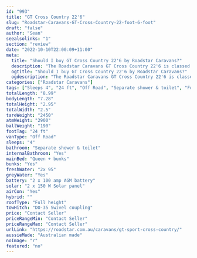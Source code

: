 ```yaml
---
id: "993"
title: "GT Cross Country 22'6"
slug: "Roadstar-Caravans-GT-Cross-Country-22-foot-6-foot"
draft: "false"
author: "Sean"
seealsolinks: "1"
section: "review"
date: "2022-10-10T22:00:09+11:00"
meta:
  title: "Should I buy GT Cross Country 22'6 by Roadstar Caravans?"
  description: "The Roadstar Caravans GT Cross Country 22'6 is classed as Off Road, and sleeps 4 people. It is Australian made and comes in at 24 ft. It generally has Separate shower & toilet."
  ogtitle: "Should I buy GT Cross Country 22'6 by Roadstar Caravans?"
  ogdescription: "The Roadstar Caravans GT Cross Country 22'6 is classed as Off Road, and sleeps 4 people. It is Australian made and comes in at 24 ft. It generally has Separate shower & toilet."
categories: ["Roadstar Caravans"]
tags: ["Sleeps 4", "24 ft", "Off Road", "Separate shower & toilet", "Full height", "Price Unknown", "Australian made"]
totalLength: "8.99"
bodyLength: "7.28"
totalHeight: "2.95"
totalWidth: "2.5"
tareWeight: "2450"
atmWeight: "2900"
ballWeight: "190"
footTag: "24 ft"
vanType: "Off Road"
sleeps: "4"
bathroom: "Separate shower & toilet"
internalBathroom: "Yes"
mainBed: "Queen + bunks"
bunks: "Yes"
freshWater: "2x 95"
greyWater: "Yes"
battery: "2 x 100 amp AGM battery"
solar: "2 x 150 W Solar panel"
airCon: "Yes"
hybrid: ""
roofType: "Full height"
towHitch: "DO-35 Swivel coupling"
price: "Contact Seller"
priceRangeMin: "Contact Seller"
priceRangeMax: "Contact Seller"
urlLink: "https://roadstar.com.au/caravans/gt-sport-cross-country/"
aussieMade: "Australian made"
noImage: "r"
featured: "no"
---
```

